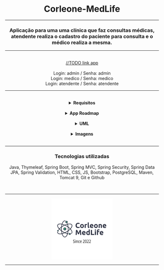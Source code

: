 <!DOCTYPE html>
<html>
<body>

<h1 align="center">Corleone-MedLife</h1>
<hr>
<h3 align="center">Aplicação para uma uma clínica que faz consultas médicas, atendente realiza o cadastro do paciente para consulta e o médico realiza a mesma.</h3>
<hr>
</br>
<div align="center">
  <a href="#">//TODO link app</a>
</div>
</br>
<div align="center">
  <span>Login: admin / Senha: admin</span>
  </br>
  <span>Login: medico / Senha: medico</span>
  </br>
  <span>Login: atendente / Senha: atendente</span>
</div>
<hr>
</br>

<div align="center">
  <details>
      <summary><strong>Requisitos</strong></summary>
      <br/>
      <div align="left">
        <details>
          <summary><strong>Requisitos do Sistema</strong></summary>
          <br/>
          <ul>
          <hr>
            <li>Gerenciar cadastro dos pacientes.
            </li>
            <li>Cadastrar nova consulta que cai na fila do atendimento.
            </li>
            <li>Verificar consulta marcada e cancelar caso paciente não chegar em até 10 minutos antes da cosulta.
            </li>
            <li>Na data da consulta, encaminhar os dados do paciente para o médico responsável.
            </li>
            <li>Imprimir relatório com os exames e medicamentos de acordo com o diagnóstico do médico.
            </li>
            <li>Repassar possível retorno para o cadastro de cliente.
            </li>
            <li>Encerrar com a conclusão do atendimento e diagnóstico.
            </li>
            <br/>
          <hr>
          </ul>
        </details>
      </div>
      <div align="left">
        <details>
          <summary><strong>Casos de uso</strong></summary>
        <div align="left">
        <hr>
        <details>
          <summary><strong>Admin</strong></summary>
          <br/>
          <hr>
          <span>CRUD do sistema.</span>
          <ul>
            <li>Registrar dados de um novo atendente ou médico no banco de dados. Buscar, alterar e excluir.
            <ol><u>Entrada esperada:</u>
            </ol>
            <ol>-Paciente: Id, nome, endereço, telefone, idade, sexo, cpf, email
            </ol>
            <ol>-Médico: id, nome, telefone, foto, fotoExt, email, crm
            </ol>
            <ol><u>Saída esperada:</u>
            </ol>
            <ol>-Cadastro de um novo atendente no sistema.
            </ol>
            <ol>-Cadastro de um novo médico sistema.
            </ol>
            <ol>-Lista com todos os dados de médicos e atendentes com opção para editar/excluir.
            </ol>
            </li>
          </ul>
          <hr>
        </details>
      </div>
      <div align="left">
        <details>
          <summary><strong>Atendente</strong></summary>
          <br/>
          <hr>
          <span>Paciente entra em contato com a clínica - Cadastro.</span>
          <ul>
            <li>Registrar dados pessoais e triagem do paciente para consulta.
            <ol><u>Entrada esperada:</u>
            </ol>
            <ol>-Paciente: Id, nome, endereço, telefone, idade, sexo, cpf, email
            </ol>
            <ol>-Consulta: Descrição da necessidade detalhada.
            </ol>
            <ol><u>Saída esperada:</u>
            </ol>
            <ol>-Cadastro de um novo paciente no banco de dados.
            </ol>
            <ol>-Dados da triagem para o preparar o médico.
            </ol>
            <ol>-Data/Hora da consulta marcada com os dados do paciente..
            </ol>
            <ol>**Encaminhar por email ou SMS dados da consulta.
            </ol>
            </li>
          </ul>
          <span>Paciente chega na clínica - Consulta marcada/retorno:</span>
          <ul>
            <li>Confirmar dados pessoais e horário para consulta/retorno.
            <ol><u>Entrada esperada:</u>
            </ol>
            <ol>-Buscar dados do paciente no banco de dados e confirmar o registro do paciente tal como a consulta.
            </ol>
            <ol>-Encaminhar dados para o médico responsável.
            </ol>
            <ol><u>Saída esperada:</u>
            </ol>
            <ol>-Encaminhar dados da consulta para o sistema do médico.
            </ol>
            </li>
          </ul>
          <span>Paciente não comparece na clínica 10 minutos antes de consulta:</span>
          <ul>
            <li>Caso atendente entrar em contato minutos antes e confirmar a ausência do paciente, remarcar. Caso contrário cancelar consulta.
            <ol><u>Entrada esperada:</u>
            </ol>
            <ol>-Criar uma nova consulta e substituir a antiga com os mesmo dados do paciente.
            </ol>
            <ol>-Cancelar consulta em sistema.
            </ol>
            <ol><u>Saída esperada:</u>
            </ol>
            <ol>-Data/Hora da consulta remarcada marcada com os dados do paciente.
            </ol>
            <ol>-Lista com todos os dados de médicos e atendentes com opção para editar/excluir.
            </ol>
            <ol>**Encaminhar por email ou SMS dados da consulta / cancelamento.
            </ol>
            </li>
          </ul>
          <hr>
        </details>
      </div>
      <div align="left">
        <details>
          <summary><strong>Médico</strong></summary>
          <br/>
          <hr>
          <span>Recebe uma um registro para nova consulta do paciente:</span>
          <ul>
            <li>Incrementa os dados da consulta com informações da avaliação do médico.
            <ol><u>Entrada esperada:</u>
            </ol>
            <ol>-Recebe dados da consulta/paciente, enviados pelo atendente.
            </ol>
            <ol>-Incrementa no campo de consulta, informações do paciente.
            </ol>
            <ol>-Gera um arquivo com a receita e/ou exames necessários para retorno.
            </ol>
            <ol><u>Saída esperada:</u>
            </ol>
            <ol>-Atualização da entidade consulta no banco de dados.
            </ol>
            <ol>-Criação de um PDF para impressão, com informações necessárias para o paciente.
            </ol>
            </li>
          </ul>
          <span>Recebe uma um registro de retorno do paciente:</span>
          <ul>
            <li>Incrementa os dados da consulta com informações da avaliação do médico e exames.
            <ol><u>Entrada esperada:</u>
            </ol>
            <ol>-Recebe dados da consulta/paciente, enviados pelo atendente.
            </ol>
            <ol>-Incrementa no campo de consulta, informações do paciente.
            </ol>
            <ol>-Gera um arquivo com a receita e/ou exames necessários para outro retorno.
            </ol>
            <ol>-Finaliza o atendimento não havendo a necessidade de mais informações.
            </ol>
            <ol>-Gera um arquivo com diagnóstico final e possíveis medicamentos necessários.
            </ol>
            <ol><u>Saída esperada:</u>
            </ol>
            <ol>-Atualização da entidade consulta no banco de dados.
            </ol>
            <ol>-Criação de um PDF para impressão, com informações necessárias para o paciente.
            </ol>
            <ol>-Finaliza o atendimento.
            </ol>
            </li>
          </ul>
          <hr>
        </details>
      </div>
    </details>
   </div>
  </details>
</div>

  </br>

<div align="center">
  <details>
    <summary><strong>App Roadmap</strong></summary>
    <div align="left">
      </br>
      <hr>
      <span>Task 1 : CRUD de sistema, relacionamentos entre entidades, encaminhamento de consulta do atendente para médico.</span>
      <p>- Back-End:</p>
      <ul>
        <li>Configuração com banco de dados H2 para testes.
        </li>
        <li>Criação das entidades e mapeamento Hibernate/Validation.
        </li>
        <li>Criação de todos repositórios.
        </li>
        <li>Criação de todos controllers, pelo menos com o método 'find' para testar relacionamentos.
        </li>
        <li>Database seeding para testes.
        </li>
        <li>//TODO Controller com CRUD completo para entidades médico, paciente, atendente, consulta, com testes no h2.
        </li>
        <li>//TODO Parte de configurações de usuário com Upload de foto de perfil, salvando no banco de dados.
        </li>
        <li>//TODO Criação de relatórios com JasperReport.
        </li>
        <li>** Foi adicionado a entidade Consulta o atributo STATUS(MARCADA, ENCAMINHADA, FINALIZADA, REMARCADA, CANCELADA) para melhor controle dos atendimentos.
        </li>
      </ul>
      <p>- Front-End:</p>
      <ul>
        <li>Configuração bootstrap.
        </li>
        <li> View admin-profile: views de cadastro para novo atendente, médico.
        </li>
        <li>View admin-profile: view de lista dinâmica de todos atendentes, médicos com opção para editar e excluir.
        </li>
        <li>View atendente profile: view de cadastro para novo paciente.
        </li>
        <li>View atendente profile: view de lista dinâmica com todos pacientes, com opção de editar, enviar mensagem via API whattsap.
        </li>
        <li>//TODO View atendente profile: view com lista das consultas agendadas, com opção de remarcar, cancelar, encaminhar para determinado médico.
        </li>
        <li>//TODO View atendente profile: view com dados dos médicos para consulta de dados.
        </li>
        <li>//TODO View atendente profile: configurações de perfil ( alteração de telefone, email, foto ).
        </li>
        <li>//TODO View médico profile: view com lista de consultas que foram encaminhadas pelo atendente, com opção de finalizar e remarcar.
        </li>
        <li>//TODO View médico profile: view da consulta em andamento para registro de informações sobre.
        </li>
        <li>//TODO View médico profile: view do relatório para solicitar exames ou medicamentos.
        </li>
        <li>//TODO View médico profile: ( alteração de telefone, email, foto ).
        </li>
        <li>Paginação das listas dinâmicas e busca de pacientes por nome.
        </li>
      </ul>
      <hr>
      <span>Task 2 - Spring security, autenticando o sistema e autorizando páginas de acordo com o perfil.</span>
      <ul>
        <li>//TODO Validação com banco de dados, login/senha.
        </li>
        <li>//TODO Validação para não acessar nenhuma página do sistema sem estar logado.
        </li>
        <li>//TODO O usuário 'admin' tem acesso total ao sistema.
        </li>
        <li>//TODO View admin-profile: view do log que contém alterações de data da consulta, ou cancelamento de consulta.
        </li>
      </ul>
    <hr>
    </div>
  </details>
</div>

</br>

<div align="center">
  <details>
    <summary><strong>UML</strong></summary>
    </br>
    <hr>
    <img src="img/corleonemed.jpg" alt="uml">
    <hr>
    </details>
</div>

</br>

<div align="center">
  <details>
    <summary><strong>Imagens</strong></summary>
    </br>
    <hr>
     <img src="img/1.JPG" alt="login">
    <hr>
    <img src="img/2.JPG" alt="main">
    <hr>
    <img src="img/3.JPG" alt="config">
    <hr>
    </details>
</div>

</br>

<hr>
<div align="center">
  <h3>Tecnologias utilizadas</h3>
  <p>Java, Thymeleaf, Spring Boot, Spring MVC, Spring Security, Spring Data JPA, Spring Validation, HTML, CSS, JS, Bootstrap, PostgreSQL, Maven, Tomcat 9, Git e Github<p>
</div>

</br>

<hr>
<div align="center">
  <img src="img/logo.png" alt="logo">
</div>
<hr>
</body>
</html>
